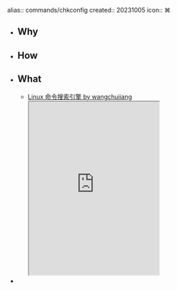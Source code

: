 alias:: commands/chkconfig
created:: 20231005
icon:: ⌘
- ## Why
- ## How
- ## What
  - [Linux 命令搜索引擎 by wangchujiang](https://wangchujiang.com/linux-command/c/cat.html)
    <iframe src="https://wangchujiang.com/linux-command/c/chkconfig.html" style="height: 400px"></iframe>
-